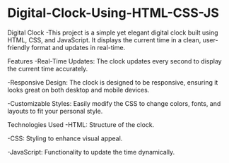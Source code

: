 # Digital-Clock-Using-HTML-CSS-JS


Digital Clock
  -This project is a simple yet elegant digital clock built using HTML, CSS, and JavaScript. It displays the current time in a clean, user-friendly format and updates in real-time.

Features
-Real-Time Updates: The clock updates every second to display the current time accurately.


-Responsive Design: The clock is designed to be responsive, ensuring it looks great on both desktop and mobile devices.


-Customizable Styles: Easily modify the CSS to change colors, fonts, and layouts to fit your personal style.


Technologies Used
-HTML: Structure of the clock.


-CSS: Styling to enhance visual appeal.


-JavaScript: Functionality to update the time dynamically.
